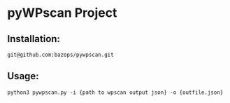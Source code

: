 # pyWPscan Project
## Installation:
    git@github.com:bazops/pywpscan.git
    
## Usage:
    python3 pywpscan.py -i {path to wpscan output json} -o {outfile.json}
